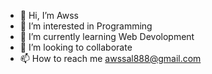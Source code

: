 - 👋 Hi, I’m Awss 
- 👀 I’m interested in Programming
- 🌱 I’m currently learning Web Devolopment
- 💞️ I’m looking to collaborate  
- 📫 How to reach me awssal888@gmail.com

<!---
Sun-God222/Sun-God222 is a ✨ special ✨ repository because its `README.md` (this file) appears on your GitHub profile.
You can click the Preview link to take a look at your changes.
--->
